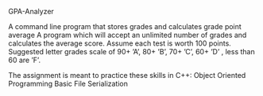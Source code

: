 GPA-Analyzer

  A command line program that stores grades and calculates grade point average
  A program which will accept an unlimited number of  grades and calculates the average score. Assume each test is worth
  100 points. Suggested letter grades scale of 90+ ’A’, 80+ ’B’, 70+ ’C’,
  60+ ’D’ , less than 60 are ’F’.


  The assignment is meant to practice these skills in C++:
  Object Oriented Programming 
  Basic File Serialization
